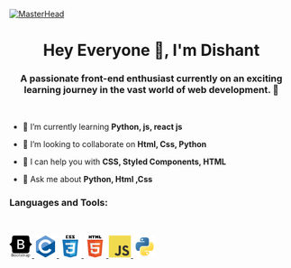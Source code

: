 [![MasterHead](https://img.freepik.com/premium-photo/robust-futuristic-gamer-computer-cpu-with-rgb-neon-lights-gaming-concept-generative-ai_803320-16332.jpg?w=1280&h=640)](dishant-gajwe)
<h1 align="center">Hey Everyone 👋, I'm Dishant</h1>
<h3 align="center"> <b> A passionate front-end enthusiast currently on an exciting learning journey in the vast world of web development. 🚀</b> </h3> <br>
<img align ="right" alt "Coding" width="400" src="https://media.giphy.com/media/Rpl1sod1vCXK0L2SUN/giphy.gif">

- 🌱 I’m currently learning **Python, js, react js**

- 👯 I’m looking to collaborate on **Html, Css, Python**

- 🤝 I can help you with **CSS, Styled Components, HTML**

- 💬 Ask me about **Python, Html ,Css** <br>


<h3 align="left">Languages and Tools:</h3> <br>
<p align="left"> <a href="https://getbootstrap.com" target="_blank" rel="noreferrer"> <img src="https://raw.githubusercontent.com/devicons/devicon/master/icons/bootstrap/bootstrap-plain-wordmark.svg" alt="bootstrap" width="40" height="40"/> </a> <a href="https://www.cprogramming.com/" target="_blank" rel="noreferrer"> <img src="https://raw.githubusercontent.com/devicons/devicon/master/icons/c/c-original.svg" alt="c" width="40" height="40"/> </a> <a href="https://www.w3schools.com/css/" target="_blank" rel="noreferrer"> <img src="https://raw.githubusercontent.com/devicons/devicon/master/icons/css3/css3-original-wordmark.svg" alt="css3" width="40" height="40"/> </a> <a href="https://www.w3.org/html/" target="_blank" rel="noreferrer"> <img src="https://raw.githubusercontent.com/devicons/devicon/master/icons/html5/html5-original-wordmark.svg" alt="html5" width="40" height="40"/> </a> <a href="https://developer.mozilla.org/en-US/docs/Web/JavaScript" target="_blank" rel="noreferrer"> <img src="https://raw.githubusercontent.com/devicons/devicon/master/icons/javascript/javascript-original.svg" alt="javascript" width="40" height="40"/> </a> <a href="https://www.python.org" target="_blank" rel="noreferrer"> <img src="https://raw.githubusercontent.com/devicons/devicon/master/icons/python/python-original.svg" alt="python" width="40" height="40"/> </a> </p>



